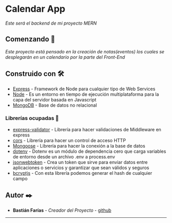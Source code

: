 # Calendar App

_Este será el backend de mi proyecto MERN_

## Comenzando 🚀

_Este proyecto está pensado en la creación de notas(eventos) los cuales se desplegarán en un calendario 
por la parte del Front-End_

## Construido con 🛠️

* [Express](https://expressjs.com/es/) - Framework de Node para cualquier tipo de Web Services
* [Node](https://nodejs.org/es/) - Es un entorno en tiempo de ejecución multiplataforma para la capa del servidor basada en Javascript
* [MongoDB](https://maven.apache.org/) - Base de datos no relacional
    
### Librerías ocupadas 📌

* [express-validator](express-validator.github.io/docs/check-api.html) - Librería para hacer validaciones de Middleware en express
* [cors](https://www.npmjs.com/package/cors) - Librería para hacer un control de acceso HTTP
* [Mongoose](https://mongoosejs.com) - Librería para hacer la conexión a la base de datos
* [dotenv](https://www.npmjs.com/package/dotenv) - Dotenv es un módulo de dependencia cero que carga variables de entorno desde un archivo .env a process.env
* [jsonwebtoken](https://jwt.io) - Crea un token que sirve para enviar datos entre aplicaciones o servicios y garantizar que sean válidos y seguros
* [bcryptjs](https://www.npmjs.com/package/bcryptjs) - Con esta librería podemos generar el hash de cualquier campo

## Autor ✒️

* **Bastián Farías** - *Creador del Proyecto* - [github](https://github.com/Papamongo)

---


